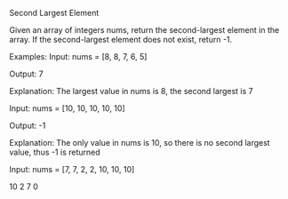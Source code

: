Second Largest Element


Given an array of integers nums, return the second-largest element in the array. If the second-largest element does not exist, return -1.


Examples:
Input: nums = [8, 8, 7, 6, 5]

Output: 7

Explanation: The largest value in nums is 8, the second largest is 7

Input: nums = [10, 10, 10, 10, 10]

Output: -1

Explanation: The only value in nums is 10, so there is no second largest value, thus -1 is returned

Input: nums = [7, 7, 2, 2, 10, 10, 10]

10
2
7
0
